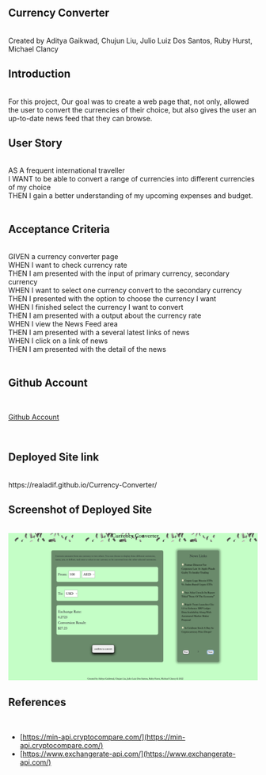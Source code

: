 ## **Currency Converter**
<br />
Created by Aditya Gaikwad, Chujun Liu, Julio Luiz Dos Santos, Ruby Hurst, Michael Clancy

## **Introduction** 
<br />
For this project, Our goal was to create a web page that, not only, allowed the user to convert the currencies of their choice, but also gives the user an up-to-date news feed that they can browse.
<br />

## **User Story**
<br />
 AS A frequent international traveller
 <br />
 I WANT to be able to convert a range of currencies into different currencies of my choice
 <br />
 THEN I gain a better understanding of my upcoming expenses and budget.
 <br />
<br />

## **Acceptance Criteria**
<br />
GIVEN a currency converter page <br />
WHEN I want to check currency rate <br />
THEN I am presented with the input of primary currency, secondary currency <br />
WHEN I want to select one currency convert to the secondary currency <br />
THEN I presented with the option to choose the currency I want  <br />
WHEN I finished select the currency I want to convert <br />
THEN I am presented with a output about the currency rate <br />
WHEN I view the News Feed area <br />
THEN I am presented with a several latest links of news  <br />
WHEN I click on a link of news <br />
THEN I am presented with the detail of the news <br />
 <br />

## **Github Account** 
 <br />

[Github Account](https://github.com/realAdif/Currency-Converter)

 <br />

## **Deployed Site link**
 <br />
https://realadif.github.io/Currency-Converter/
 <br />

## **Screenshot of Deployed Site**
 <br />
<img src="./images/screenshot.png">
<br />

## **References**
 <br />

* [https://min-api.cryptocompare.com/](https://min-api.cryptocompare.com/)
* [https://www.exchangerate-api.com/](https://www.exchangerate-api.com/)


 <br />


